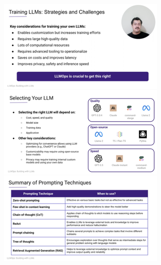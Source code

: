 ![Training LLMs: Strategies and Challenges](Training-LLMs-Strategies-and-Challenges.png)
![Selecting Your LLM](Selecting-Your-LLM.png)
![Prompting engineering Techniques](Prompting-engineering-Techniques.png)